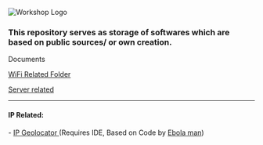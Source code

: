 ![Workshop Logo](https://i.imgur.com/bzoicCM.png)

### This repository serves as storage of softwares which are based on public sources/ or own creation.

<a>Documents</a>

<a href="https://github.com/mMONTAGEe-Workshop/DedSec/tree/main/WiFi"> WiFi Related Folder</a>

<a href="https://github.com/mMONTAGEe-Workshop/DedSec/tree/main/server-hack">Server related</a>

<hr>

<h4>IP Related:</h4>
- <a href="https://github.com/mMONTAGEe-Workshop/DedSec/tree/main/Internet%20Protocol/ip-geolocate">IP Geolocator </a> (Requires IDE, Based on Code by <a href="https://github.com/EbolaMan-YT">Ebola man</a>)
